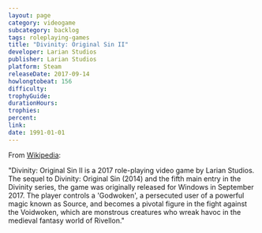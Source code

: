 ```yaml
---
layout: page
category: videogame
subcategory: backlog
tags: roleplaying-games
title: "Divinity: Original Sin II"
developer: Larian Studios
publisher: Larian Studios
platform: Steam
releaseDate: 2017-09-14
howlongtobeat: 156
difficulty:
trophyGuide:
durationHours:
trophies:
percent:
link:
date: 1991-01-01
---
```


From [Wikipedia](https://en.wikipedia.org/wiki/Divinity:_Original_Sin_II):

"Divinity: Original Sin II is a 2017 role-playing video game by Larian Studios. The sequel to Divinity: Original Sin (2014) and the fifth main entry in the Divinity series, the game was originally released for Windows in September 2017. The player controls a 'Godwoken', a persecuted user of a powerful magic known as Source, and becomes a pivotal figure in the fight against the Voidwoken, which are monstrous creatures who wreak havoc in the medieval fantasy world of Rivellon."
